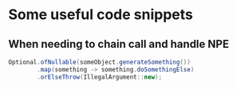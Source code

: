 # Some useful code snippets

## When needing to chain call and handle NPE
```java
Optional.ofNullable(someObject.generateSomething())
        .map(something -> something.doSomethingElse)
        .orElseThrow(IllegalArgument::new);
```
